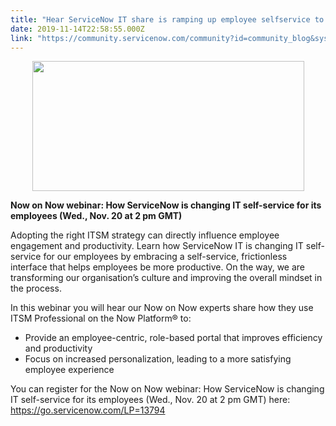 ```yaml
---
title: "Hear ServiceNow IT share is ramping up employee selfservice to improve productivity and provide better service"
date: 2019-11-14T22:58:55.000Z
link: "https://community.servicenow.com/community?id=community_blog&sys_id=adbebba2db0988d02be0a851ca96196f"
---
```

<p style="text-align: center;"><img style="max-width: 100%; max-height: 480px;" src="https://community.servicenow.com/8b5e372edbc588d02be0a851ca9619be.iix" width="435" height="208" /></p>
<p><strong>Now on Now webinar: How ServiceNow is changing IT self-service for its employees (Wed., Nov. 20 at 2 pm GMT)</strong></p>
<p>Adopting the right ITSM strategy can directly influence employee engagement and productivity. Learn how ServiceNow IT is changing IT self-service for our employees by embracing a self-service, frictionless interface that helps employees be more productive. On the way, we are transforming our organisation’s culture and improving the overall mindset in the process.</p>
<p>In this webinar you will hear our Now on Now experts share how they use ITSM Professional on the Now Platform® to:</p>
<ul><li>Provide an employee-centric, role-based portal that improves efficiency and productivity</li><li>Focus on increased personalization, leading to a more satisfying employee experience</li></ul>
<p>You can register for the Now on Now webinar: How ServiceNow is changing IT self-service for its employees (Wed., Nov. 20 at 2 pm GMT) here: <a href="https://go.servicenow.com/LP&#61;13794" rel="nofollow">https://go.servicenow.com/LP&#61;13794</a></p>